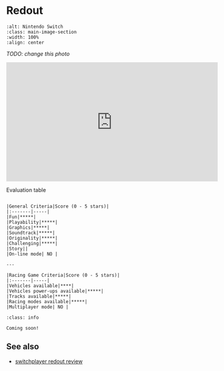 # Redout

```{image} /_static/nintendo-switch/redout.jpg
:alt: Nintendo Switch
:class: main-image-section
:width: 100%
:align: center
```
*TODO: change this photo*

<iframe width="560" height="315" src="https://www.youtube.com/embed/9BXIY7_lstk" frameborder="0" allow="accelerometer; autoplay; clipboard-write; encrypted-media; gyroscope; picture-in-picture" allowfullscreen></iframe>

Evaluation table

````{panels}

|General Criteria|Score (0 - 5 stars)|
|:-------|-----|
|Fun|*****|
|Playability|*****|
|Graphics|*****|
|Soundtrack|*****|
|Originality|*****|
|Challenging|*****|
|Story||
|On-line mode| NO |

---

|Racing Game Criteria|Score (0 - 5 stars)|
|:-------|-----|
|Vehicles available|****|
|Vehicles power-ups available|*****|
|Tracks available|*****|
|Racing modes available|*****|
|Multiplayer mode| NO |

````

```{admonition} Summary
:class: info

Coming soon!
```


## See also

* [switchplayer redout review](https://switchplayer.net/2019/06/09/redout-lightspeed-edition-review/)
